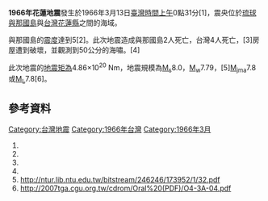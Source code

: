**1966年花蓮地震**發生於1966年3月13日[臺灣時間上午](https://zh.wikipedia.org/wiki/臺灣時間 "wikilink")0點31分\[1\]，震央位於[琉球](https://zh.wikipedia.org/wiki/美國治理琉球時期 "wikilink")[與那國島](../Page/與那國島.md "wikilink")與[台灣](https://zh.wikipedia.org/wiki/台灣 "wikilink")[花蓮縣](../Page/花蓮縣.md "wikilink")之間的海域。

與那國島的[震度](../Page/震度.md "wikilink")達到5\[2\]。此次地震造成與那國島2人死亡，台灣4人死亡，\[3\]房屋遭到破壞，並觀測到50公分的海嘯。\[4\]

此次地震的[地震矩為](https://zh.wikipedia.org/wiki/地震矩 "wikilink")4.86×10<sup>20</sup> Nm，地震規模為[M<sub>s</sub>](../Page/面波震级.md "wikilink")8.0，[M<sub>w</sub>](https://zh.wikipedia.org/wiki/矩震级 "wikilink")7.79，\[5\][M<sub>jma</sub>](https://zh.wikipedia.org/wiki/日本气象厅地震规模 "wikilink")7.8或[M<sub>L</sub>](https://zh.wikipedia.org/wiki/里氏震级 "wikilink")7.8\[6\]。

## 參考資料

[Category:台灣地震](https://zh.wikipedia.org/wiki/Category:台灣地震 "wikilink") [Category:1966年台灣](https://zh.wikipedia.org/wiki/Category:1966年台灣 "wikilink") [Category:1966年3月](https://zh.wikipedia.org/wiki/Category:1966年3月 "wikilink")

1.
2.
3.
4.
5.  <http://ntur.lib.ntu.edu.tw/bitstream/246246/173952/1/32.pdf>
6.  <http://2007tga.cgu.org.tw/cdrom/Oral%20(PDF)/O4-3A-04.pdf>